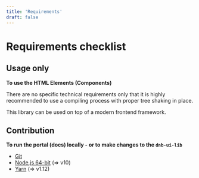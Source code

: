 ```yaml
---
title: 'Requirements'
draft: false
---
```


# Requirements checklist

## Usage only

**To use the HTML Elements (Components)**

There are no specific technical requirements only that it is highly recommended to use a compiling process with proper tree shaking in place.

This library can be used on top of a modern frontend framework.

## Contribution

**To run the portal (docs) locally - or to make changes to the `dnb-ui-lib`**

- [Git](https://git-scm.com)
- [Node.js 64-bit](https://nodejs.org) (=> v10)
- [Yarn](https://yarnpkg.com) (=> v1.12)
